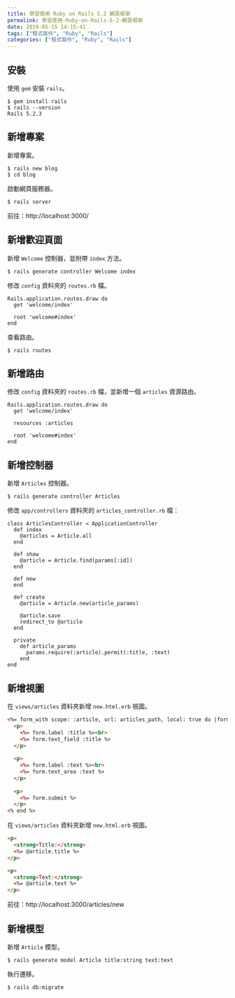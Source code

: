 ```yaml
---
title: 學習使用 Ruby on Rails 5.2 網頁框架
permalink: 學習使用-Ruby-on-Rails-5-2-網頁框架
date: 2019-05-15 14:15:41
tags: ["程式寫作", "Ruby", "Rails"]
categories: ["程式寫作", "Ruby", "Rails"]
---
```


## 安裝
使用 `gem` 安裝 `rails`。
```
$ gem install rails
$ rails --version
Rails 5.2.3
```

## 新增專案
新增專案。
```
$ rails new blog
$ cd blog
```

啟動網頁服務器。
```
$ rails server
```

前往：http://localhost:3000/

## 新增歡迎頁面
新增 `Welcome` 控制器，並附帶 `index` 方法。
```
$ rails generate controller Welcome index
```

修改 `config` 資料夾的 `routes.rb` 檔。
```RB
Rails.application.routes.draw do
  get 'welcome/index'
 
  root 'welcome#index'
end
```

查看路由。
```
$ rails routes
```

## 新增路由
修改 `config` 資料夾的 `routes.rb` 檔，並新增一個 `articles` 資源路由。
```
Rails.application.routes.draw do
  get 'welcome/index'
 
  resources :articles
 
  root 'welcome#index'
end
```

## 新增控制器
新增 `Articles` 控制器。
```
$ rails generate controller Articles
```

修改 `app/controllers` 資料夾的 `articles_controller.rb` 檔：
```RB
class ArticlesController < ApplicationController
  def index
    @articles = Article.all
  end

  def show
    @article = Article.find(params[:id])
  end

  def new
  end

  def create
    @article = Article.new(article_params)
        
    @article.save
    redirect_to @article
  end

  private
    def article_params
      params.require(:article).permit(:title, :text)
    end
end
```

## 新增視圖
在 `views/articles` 資料夾新增 `new.html.erb` 視圖。
```HTML
<%= form_with scope: :article, url: articles_path, local: true do |form| %>
  <p>
    <%= form.label :title %><br>
    <%= form.text_field :title %>
  </p>
  
  <p>
    <%= form.label :text %><br>
    <%= form.text_area :text %>
  </p>
  
  <p>
    <%= form.submit %>
  </p>
<% end %>
```

在 `views/articles` 資料夾新增 `new.html.erb` 視圖。
```HTML
<p>
  <strong>Title:</strong>
  <%= @article.title %>
</p>

<p>
  <strong>Text:</strong>
  <%= @article.text %>
</p>
```

前往：http://localhost:3000/articles/new

## 新增模型
新增 `Article` 模型。
```
$ rails generate model Article title:string text:text
```

執行遷移。
```
$ rails db:migrate
```
